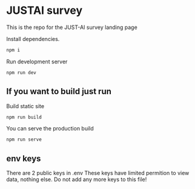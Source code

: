 # JUSTAI survey
This is the repo for the JUST-AI survey landing page

Install dependencies.
```bash
npm i 
```
Run development server
```bash
npm run dev
```

## If you want to build just run 
Build static site
```bash
npm run build
```

You can serve the production build
```bash
npm run serve
```


## env keys
There are 2 public keys in .env
These keys have limited permition to view data, nothing else.
Do not add any more keys to this file!
